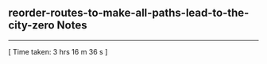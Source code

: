 <h2>reorder-routes-to-make-all-paths-lead-to-the-city-zero Notes</h2><hr>[ Time taken: 3 hrs 16 m 36 s ]